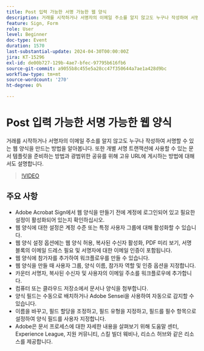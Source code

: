 ```yaml
---
title: Post 입력 가능한 서명 가능한 웹 양식
description: 거래를 시작하거나 서명자의 이메일 주소를 알지 않고도 누구나 작성하여 서명할 수 있는 웹 양식을 만드는 방법을 알아봅니다.
feature: Sign, Form
role: User
level: Beginner
doc-type: Event
duration: 1570
last-substantial-update: 2024-04-30T00:00:00Z
jira: KT-15296
exl-id: de00b727-129b-4ae7-bfec-97795b616fb6
source-git-commit: a9055b8c455e5a28cc47f350644a7ae1a428d9bc
workflow-type: tm+mt
source-wordcount: '270'
ht-degree: 0%

---
```


# Post 입력 가능한 서명 가능한 웹 양식

거래를 시작하거나 서명자의 이메일 주소를 알지 않고도 누구나 작성하여 서명할 수 있는 웹 양식을 만드는 방법을 알아봅니다. 또한 개별 서명 트랜잭션에 사용할 수 있는 문서 템플릿을 준비하는 방법과 광범위한 공유를 위해 고유 URL에 게시하는 방법에 대해서도 설명합니다.

>[!VIDEO](https://video.tv.adobe.com/v/3455455/?learn=on&captions=kor)

## 주요 사항

* Adobe Acrobat Sign에서 웹 양식을 만들기 전에 계정에 로그인되어 있고 필요한 설정이 활성화되어 있는지 확인하십시오.
* 웹 양식에 대한 설정은 계정 수준 또는 특정 사용자 그룹에 대해 활성화할 수 있습니다.
* 웹 양식 설정 옵션에는 웹 양식 허용, 복사된 수신자 활성화, PDF 미리 보기, 서명 블록의 이메일 드레스 필요 및 서명자에 대한 이메일 인증이 포함됩니다.
* 웹 양식에 참가자를 추가하여 워크플로우를 만들 수 있습니다.
* 웹 양식을 만들 때 사용자 그룹, 양식 이름, 참가자 역할 및 인증 옵션을 지정합니다.
* 카운터 서명자, 복사된 수신자 및 사용자의 이메일 주소를 워크플로우에 추가합니다.
* 컴퓨터 또는 클라우드 저장소에서 문서나 양식을 첨부합니다.
* 양식 필드는 수동으로 배치하거나 Adobe Sensei을 사용하여 자동으로 감지할 수 있습니다.
* 이름을 바꾸고, 필드 할당을 조정하고, 필드 유형을 지정하고, 필드를 필수 항목으로 설정하여 양식 필드를 사용자 지정합니다.
* Adobe은 문서 프로세스에 대한 자세한 내용을 살펴보기 위해 도움말 센터, Experience League, 지원 커뮤니티, 스킬 빌더 웨비나, 리소스 허브와 같은 리소스를 제공합니다.
